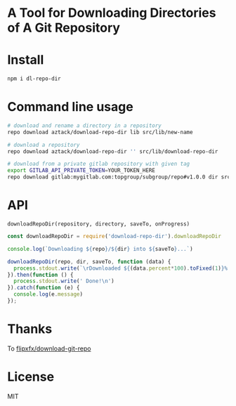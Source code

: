 # A Tool for Downloading Directories of A Git Repository

# Install

```bash
npm i dl-repo-dir
```

# Command line usage

```bash
# download and rename a directory in a repository
repo download aztack/download-repo-dir lib src/lib/new-name

# download a repository
repo download aztack/download-repo-dir '' src/lib/download-repo-dir

# download from a private gitlab repository with given tag
export GITLAB_API_PRIVATE_TOKEN=YOUR_TOKEN_HERE
repo download gitlab:mygitlab.com:topgroup/subgroup/repo#v1.0.0 dir src/lib/new-name
```

# API

`downloadRepoDir(repository, directory, saveTo, onProgress)`

```js
const downloadRepoDir = require('download-repo-dir').downloadRepoDir

console.log(`Downloading ${repo}/${dir} into ${saveTo}...`)

downloadRepoDir(repo, dir, saveTo, function (data) {
  process.stdout.write(`\rDownloaded ${(data.percent*100).toFixed(1)}%  `)
}).then(function () {
  process.stdout.write(' Done!\n')
}).catch(function (e) {
  console.log(e.message)
});
```

# Thanks

To [flipxfx/download-git-repo](https://github.com/flipxfx/download-git-repo)

# License

MIT

